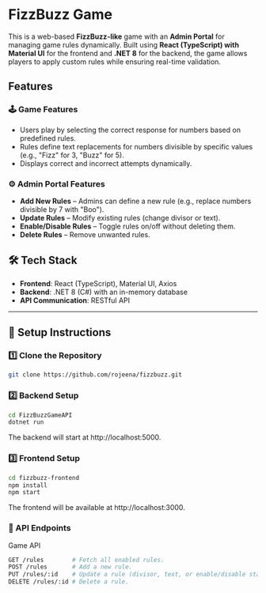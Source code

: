 # FizzBuzz Game

This is a web-based **FizzBuzz-like** game with an **Admin Portal** for managing game rules dynamically. Built using **React (TypeScript) with Material UI** for the frontend and **.NET 8** for the backend, the game allows players to apply custom rules while ensuring real-time validation.

## Features

### 🕹️ Game Features
- Users play by selecting the correct response for numbers based on predefined rules.
- Rules define text replacements for numbers divisible by specific values (e.g., "Fizz" for 3, "Buzz" for 5).
- Displays correct and incorrect attempts dynamically.

### ⚙️ Admin Portal Features
- **Add New Rules** – Admins can define a new rule (e.g., replace numbers divisible by 7 with "Boo").
- **Update Rules** – Modify existing rules (change divisor or text).
- **Enable/Disable Rules** – Toggle rules on/off without deleting them.
- **Delete Rules** – Remove unwanted rules.

## 🛠️ Tech Stack

- **Frontend**: React (TypeScript), Material UI, Axios  
- **Backend**: .NET 8 (C#) with an in-memory database  
- **API Communication**: RESTful API  

---

## 🚀 Setup Instructions  

### 1️⃣ Clone the Repository  
```sh
git clone https://github.com/rojeena/fizzbuzz.git

```
### 2️⃣ Backend Setup    

```sh
cd FizzBuzzGameAPI
dotnet run
```
The backend will start at http://localhost:5000.

### 3️⃣ Frontend Setup 
```sh
cd fizzbuzz-frontend
npm install
npm start
```
The frontend will be available at http://localhost:3000.

### 🔌 API Endpoints
Game API
```sh
GET /rules        # Fetch all enabled rules.
POST /rules       # Add a new rule.
PUT /rules/:id    # Update a rule (divisor, text, or enable/disable state).
DELETE /rules/:id # Delete a rule.
```